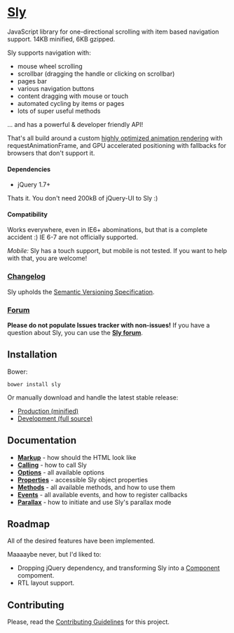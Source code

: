 # [Sly](http://darsa.in/sly)

JavaScript library for one-directional scrolling with item based navigation support. 14KB minified, 6KB gzipped.

Sly supports navigation with:

- mouse wheel scrolling
- scrollbar (dragging the handle or clicking on scrollbar)
- pages bar
- various navigation buttons
- content dragging with mouse or touch
- automated cycling by items or pages
- lots of super useful methods

... and has a powerful & developer friendly API!

That's all build around a custom [highly optimized animation rendering](http://i.imgur.com/nszjJBZ.png) with
requestAnimationFrame, and GPU accelerated positioning with fallbacks for browsers that don't support it.

#### Dependencies

- jQuery 1.7+

Thats it. You don't need 200kB of jQuery-UI to Sly :)

#### Compatibility

Works everywhere, even in IE6+ abominations, but that is a complete accident :) IE 6-7 are not officially supported.

*Mobile:* Sly has a touch support, but mobile is not tested. If you want to help with that, you are welcome!

### [Changelog](https://github.com/Darsain/sly/wiki/Changelog)

Sly upholds the [Semantic Versioning Specification](http://semver.org/).

### [Forum](https://groups.google.com/d/forum/sly-js)

**Please do not populate Issues tracker with non-issues!** If you have a question about Sly, you can use the
**[Sly forum](https://groups.google.com/d/forum/sly-js)**.

## Installation

Bower:

```shell
bower install sly
```

Or manually download and handle the latest stable release:

- [Production (minified)](https://raw.github.com/Darsain/sly/master/dist/sly.min.js)
- [Development (full source)](https://raw.github.com/Darsain/sly/master/dist/sly.js)

## Documentation

- **[Markup](https://github.com/Darsain/sly/wiki/Markup)** - how should the HTML look like
- **[Calling](https://github.com/Darsain/sly/wiki/Calling)** - how to call Sly
- **[Options](https://github.com/Darsain/sly/wiki/Options)** - all available options
- **[Properties](https://github.com/Darsain/sly/wiki/Properties)** - accessible Sly object properties
- **[Methods](https://github.com/Darsain/sly/wiki/Methods)** - all available methods, and how to use them
- **[Events](https://github.com/Darsain/sly/wiki/Events)** - all available events, and how to register callbacks
- **[Parallax](https://github.com/Darsain/sly/wiki/Parallax)** - how to initiate and use Sly's parallax mode

## Roadmap

All of the desired features have been implemented.

Maaaaybe never, but I'd liked to:

- Dropping jQuery dependency, and transforming Sly into a [Component](http://component.io/) compoment.
- RTL layout support.

## Contributing

Please, read the [Contributing Guidelines](CONTRIBUTING.md) for this project.
